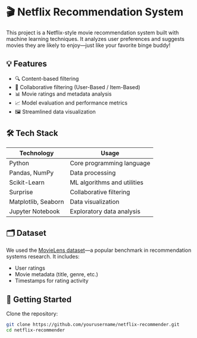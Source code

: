 # 🎬 Netflix Recommendation System

This project is a Netflix-style movie recommendation system built with machine learning techniques. It analyzes user preferences and suggests movies they are likely to enjoy—just like your favorite binge buddy!

## 💡 Features

- 🔍 Content-based filtering
- 🧠 Collaborative filtering (User-Based / Item-Based)
- 📊 Movie ratings and metadata analysis
- 📈 Model evaluation and performance metrics
- 🖼️ Streamlined data visualization

## 🛠️ Tech Stack

| Technology        | Usage                         |
|------------------|-------------------------------|
| Python           | Core programming language     |
| Pandas, NumPy    | Data processing               |
| Scikit-Learn     | ML algorithms and utilities   |
| Surprise         | Collaborative filtering       |
| Matplotlib, Seaborn | Data visualization         |
| Jupyter Notebook | Exploratory data analysis     |

## 🗂️ Dataset

We used the [MovieLens dataset](https://grouplens.org/datasets/movielens/)—a popular benchmark in recommendation systems research. It includes:
- User ratings
- Movie metadata (title, genre, etc.)
- Timestamps for rating activity

## 🚀 Getting Started

Clone the repository:

```bash
git clone https://github.com/yourusername/netflix-recommender.git
cd netflix-recommender
